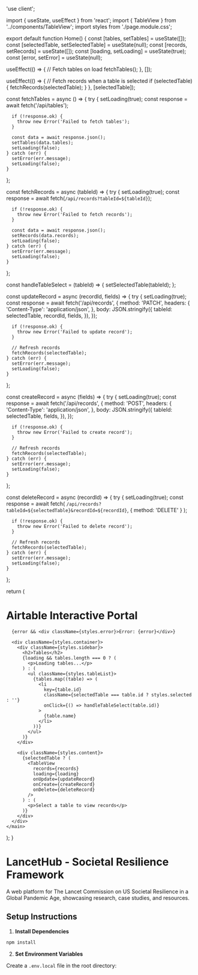 'use client';

import { useState, useEffect } from 'react';
import { TableView } from '../components/TableView';
import styles from './page.module.css';

export default function Home() {
  const [tables, setTables] = useState([]);
  const [selectedTable, setSelectedTable] = useState(null);
  const [records, setRecords] = useState([]);
  const [loading, setLoading] = useState(true);
  const [error, setError] = useState(null);

  useEffect(() => {
    // Fetch tables on load
    fetchTables();
  }, []);

  useEffect(() => {
    // Fetch records when a table is selected
    if (selectedTable) {
      fetchRecords(selectedTable);
    }
  }, [selectedTable]);

  const fetchTables = async () => {
    try {
      setLoading(true);
      const response = await fetch('/api/tables');
      
      if (!response.ok) {
        throw new Error('Failed to fetch tables');
      }
      
      const data = await response.json();
      setTables(data.tables);
      setLoading(false);
    } catch (err) {
      setError(err.message);
      setLoading(false);
    }
  };

  const fetchRecords = async (tableId) => {
    try {
      setLoading(true);
      const response = await fetch(`/api/records?tableId=${tableId}`);
      
      if (!response.ok) {
        throw new Error('Failed to fetch records');
      }
      
      const data = await response.json();
      setRecords(data.records);
      setLoading(false);
    } catch (err) {
      setError(err.message);
      setLoading(false);
    }
  };

  const handleTableSelect = (tableId) => {
    setSelectedTable(tableId);
  };

  const updateRecord = async (recordId, fields) => {
    try {
      setLoading(true);
      const response = await fetch('/api/records', {
        method: 'PATCH',
        headers: {
          'Content-Type': 'application/json',
        },
        body: JSON.stringify({
          tableId: selectedTable,
          recordId,
          fields,
        }),
      });
      
      if (!response.ok) {
        throw new Error('Failed to update record');
      }
      
      // Refresh records
      fetchRecords(selectedTable);
    } catch (err) {
      setError(err.message);
      setLoading(false);
    }
  };

  const createRecord = async (fields) => {
    try {
      setLoading(true);
      const response = await fetch('/api/records', {
        method: 'POST',
        headers: {
          'Content-Type': 'application/json',
        },
        body: JSON.stringify({
          tableId: selectedTable,
          fields,
        }),
      });
      
      if (!response.ok) {
        throw new Error('Failed to create record');
      }
      
      // Refresh records
      fetchRecords(selectedTable);
    } catch (err) {
      setError(err.message);
      setLoading(false);
    }
  };

  const deleteRecord = async (recordId) => {
    try {
      setLoading(true);
      const response = await fetch(
        `/api/records?tableId=${selectedTable}&recordId=${recordId}`, 
        { method: 'DELETE' }
      );
      
      if (!response.ok) {
        throw new Error('Failed to delete record');
      }
      
      // Refresh records
      fetchRecords(selectedTable);
    } catch (err) {
      setError(err.message);
      setLoading(false);
    }
  };

  return (
    <main className={styles.main}>
      <h1>Airtable Interactive Portal</h1>
      
      {error && <div className={styles.error}>Error: {error}</div>}
      
      <div className={styles.container}>
        <div className={styles.sidebar}>
          <h2>Tables</h2>
          {loading && tables.length === 0 ? (
            <p>Loading tables...</p>
          ) : (
            <ul className={styles.tableList}>
              {tables.map((table) => (
                <li 
                  key={table.id}
                  className={selectedTable === table.id ? styles.selected : ''}
                  onClick={() => handleTableSelect(table.id)}
                >
                  {table.name}
                </li>
              ))}
            </ul>
          )}
        </div>
        
        <div className={styles.content}>
          {selectedTable ? (
            <TableView 
              records={records} 
              loading={loading} 
              onUpdate={updateRecord}
              onCreate={createRecord}
              onDelete={deleteRecord}
            />
          ) : (
            <p>Select a table to view records</p>
          )}
        </div>
      </div>
    </main>
  );
}

# LancetHub - Societal Resilience Framework

A web platform for The Lancet Commission on US Societal Resilience in a Global Pandemic Age, showcasing research, case studies, and resources.

## Setup Instructions

1. **Install Dependencies**

```bash
npm install
```

2. **Set Environment Variables**

Create a `.env.local` file in the root directory:
